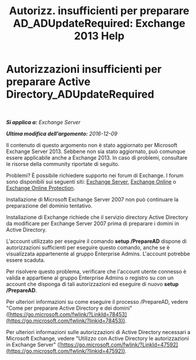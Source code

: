 ﻿---
title: 'Autorizz. insufficienti per preparare AD_ADUpdateRequired: Exchange 2013 Help'
TOCTitle: Autorizzazioni insufficienti per preparare Active Directory_ADUpdateRequired
ms:assetid: 1412d8a1-605a-4b1e-bee3-0c97f2cc9e65
ms:mtpsurl: https://technet.microsoft.com/it-it/library/ms.exch.setupreadiness.adupdaterequired(v=EXCHG.150)
ms:contentKeyID: 50480031
ms.date: 05/22/2018
mtps_version: v=EXCHG.150
ms.translationtype: MT
---

# Autorizzazioni insufficienti per preparare Active Directory\_ADUpdateRequired

 

_**Si applica a:** Exchange Server_

_**Ultima modifica dell'argomento:** 2016-12-09_

Il contenuto di questo argomento non è stato aggiornato per Microsoft Exchange Server 2013. Sebbene non sia stato aggiornato, può comunque essere applicabile anche a Exchange 2013. In caso di problemi, consultare le risorse della community riportate di seguito.

Problemi? È possibile richiedere supporto nei forum di Exchange. I forum sono disponibili sui seguenti siti: [Exchange Server](https://go.microsoft.com/fwlink/p/?linkid=60612), [Exchange Online](https://go.microsoft.com/fwlink/p/?linkid=267542) o [Exchange Online Protection](https://go.microsoft.com/fwlink/p/?linkid=285351).

Installazione di Microsoft Exchange Server 2007 non può continuare la preparazione del dominio tentativo.

Installazione di Exchange richiede che il servizio directory Active Directory da modificare per Exchange Server 2007 prima di preparare i domini in Active Directory.

L'account utilizzato per eseguire il comando **setup /PrepareAD** dispone di autorizzazioni sufficienti per eseguire questo comando, anche se è visualizzata appartenente al gruppo Enterprise Admins. L'account potrebbe essere scaduta.

Per risolvere questo problema, verificare che l'account utente connesso è valida e appartiene al gruppo Enterprise Admins o registro su con un account che disponga di tali autorizzazioni ed eseguire di nuovo **setup /PrepareAD**.

Per ulteriori informazioni su come eseguire il processo /PrepareAD, vedere "Come per preparare Active Directory e dei domini" ([https://go.microsoft.com/fwlink/?LinkId=78453](https://go.microsoft.com/fwlink/?linkid=78453)).

Per ulteriori informazioni sulle autorizzazioni di Active Directory necessari a Microsoft Exchange, vedere "Utilizzo con Active Directory le autorizzazioni in Exchange Server" ([https://go.microsoft.com/fwlink/?LinkId=47592](https://go.microsoft.com/fwlink/?linkid=47592)).

